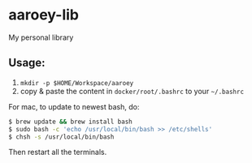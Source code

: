 # aaroey-lib
My personal library

## Usage:

1. `mkdir -p $HOME/Workspace/aaroey`
1. copy & paste the content in `docker/root/.bashrc` to your `~/.bashrc`

For mac, to update to newest bash, do:

```sh
$ brew update && brew install bash
$ sudo bash -c 'echo /usr/local/bin/bash >> /etc/shells'
$ chsh -s /usr/local/bin/bash
```

Then restart all the terminals.
